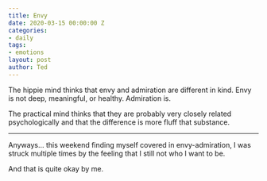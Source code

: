 ```yaml
---
title: Envy
date: 2020-03-15 00:00:00 Z
categories:
- daily
tags:
- emotions
layout: post
author: Ted
---
```


The hippie mind thinks that envy and admiration are different in kind. Envy is not deep, meaningful, or healthy. Admiration is.

The practical mind thinks that they are probably very closely related psychologically and that the difference is more fluff that substance.

---

Anyways... this weekend finding myself covered in envy-admiration, I was struck multiple times by the feeling that I still not who I want to be.

And that is quite okay by me.  
